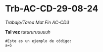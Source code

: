 # Trb-AC-CD-29-08-24
*Trabajo/Tarea Mat Fin AC-CD3*

**Tal vez** *tutururuuuuuh*

```
#Este es un ejemplo de código:
a=5
```
